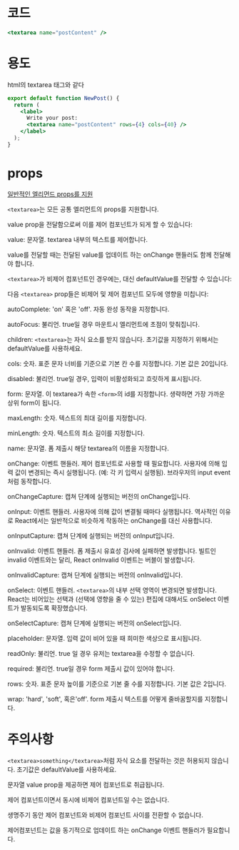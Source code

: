 # 코드

```jsx
<textarea name="postContent" />
```

# 용도

html의 textarea 태그와 같다

```jsx
export default function NewPost() {
  return (
    <label>
      Write your post:
      <textarea name="postContent" rows={4} cols={40} />
    </label>
  );
}
```

# props

[일반적인 엘리먼드 props를 지원](https://react-ko.dev/reference/react-dom/components/common#props)

`<textarea>`는 모든 공통 엘리먼트의 props를 지원합니다.

value prop을 전달함으로써 이를 제어 컴포넌트가 되게 할 수 있습니다:

value: 문자열. textarea 내부의 텍스트를 제어합니다.

value를 전달할 때는 전달된 value를 업데이트 하는 onChange 핸들러도 함께 전달해야 합니다.

`<textarea>`가 비제어 컴포넌트인 경우에는, 대신 defaultValue를 전달할 수 있습니다:

다음 `<textarea>` prop들은 비제어 및 제어 컴포넌트 모두에 영향을 미칩니다:

autoComplete: 'on' 혹은 'off'. 자동 완성 동작을 지정합니다.

autoFocus: 불리언. true일 경우 마운트시 엘리먼트에 초점이 맞춰집니다.

children: `<textarea>`는 자식 요소를 받지 않습니다. 초기값을 지정하기 위해서는 defaultValue를 사용하세요.

cols: 숫자. 표준 문자 너비를 기준으로 기본 칸 수를 지정합니다. 기본 값은 20입니다.

disabled: 불리언. true일 경우, 입력이 비활성화되고 흐릿하게 표시됩니다.

form: 문자열. 이 textarea가 속한 `<form>`의 id를 지정합니다. 생략하면 가장 가까운 상위 form이 됩니다.

maxLength: 숫자. 텍스트의 최대 길이를 지정합니다.

minLength: 숫자. 텍스트의 최소 길이를 지정합니다.

name: 문자열. 폼 제출시 해당 textarea의 이름을 지정합니다.

onChange: 이벤트 핸들러. 제어 컴포넌트로 사용할 때 필요합니다. 사용자에 의해 입력 값이 변경되는 즉시 실행됩니다. (예: 각 키 입력시 실행됨). 브라우저의 input event처럼 동작합니다.

onChangeCapture: 캡쳐 단계에 실행되는 버전의 onChange입니다.

onInput: 이벤트 핸들러. 사용자에 의해 값이 변결될 때마다 실행됩니다. 역사적인 이유로 React에서는 일반적으로 비슷하게 작동하는 onChange를 대신 사용합니다.

onInputCapture: 캡쳐 단계에 실행되는 버전의 onInput입니다.

onInvalid: 이벤트 핸들러. 폼 제출시 유효성 검사에 실패하면 발생합니다. 빌트인 invalid 이벤트와는 달리, React onInvalid 이벤트는 버블이 발생합니다.

onInvalidCapture: 캡쳐 단계에 실행되는 버전의 onInvalid입니다.

onSelect: 이벤트 핸들러. `<textarea>`의 내부 선택 영역이 변경되면 발생합니다. React는 비어있는 선택과 (선택에 영향을 줄 수 있는) 편집에 대해서도 onSelect 이벤트가 발동되도록 확장했습니다.

onSelectCapture: 캡쳐 단계에 실행되는 버전의 onSelect입니다.

placeholder: 문자열. 입력 값이 비어 있을 때 희미한 색상으로 표시됩니다.

readOnly: 불리언. true 일 경우 유저는 textarea을 수정할 수 없습니다.

required: 불리언. true일 경우 form 제출시 값이 있어야 합니다.

rows: 숫자. 표준 문자 높이를 기준으로 기본 줄 수를 지정합니다. 기본 값은 2입니다.

wrap: 'hard', 'soft', 혹은'off'. form 제출시 텍스트를 어떻게 줄바꿈할지를 지정합니다.

# 주의사항

`<textarea>something</textarea>`처럼 자식 요소를 전달하는 것은 허용되지 않습니다. 초기값은 defaultValue를 사용하세요.

문자열 value prop을 제공하면 제어 컴포넌트로 취급됩니다.

제어 컴포넌트이면서 동시에 비제어 컴포넌트일 수는 없습니다.

생명주기 동안 제어 컴포넌트와 비제어 컴포넌트 사이를 전환할 수 없습니다.

제어컴포넌트는 값을 동기적으로 업데이트 하는 onChange 이벤트 핸들러가 필요합니다.
